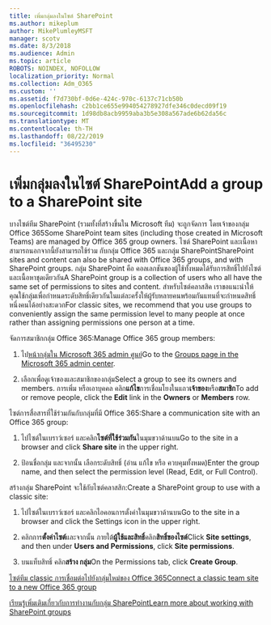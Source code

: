 ```yaml
---
title: เพิ่มกลุ่มลงในไซต์ SharePoint
ms.author: mikeplum
author: MikePlumleyMSFT
manager: scotv
ms.date: 8/3/2018
ms.audience: Admin
ms.topic: article
ROBOTS: NOINDEX, NOFOLLOW
localization_priority: Normal
ms.collection: Adm_O365
ms.custom: ''
ms.assetid: f7d730bf-0d6e-424c-970c-6137c71cb50b
ms.openlocfilehash: c2bb1ce655e994054278927dfe346c0decd09f19
ms.sourcegitcommit: 1d98db8acb9959aba3b5e308a567ade6b62da56c
ms.translationtype: MT
ms.contentlocale: th-TH
ms.lasthandoff: 08/22/2019
ms.locfileid: "36495230"
---
```

# <a name="add-a-group-to-a-sharepoint-site"></a><span data-ttu-id="16d26-102">เพิ่มกลุ่มลงในไซต์ SharePoint</span><span class="sxs-lookup"><span data-stu-id="16d26-102">Add a group to a SharePoint site</span></span>

<span data-ttu-id="16d26-103">บางไซต์ทีม SharePoint (รวมทั้งที่สร้างขึ้นใน Microsoft ทีม) จะถูกจัดการ โดยเจ้าของกลุ่ม Office 365</span><span class="sxs-lookup"><span data-stu-id="16d26-103">Some SharePoint team sites (including those created in Microsoft Teams) are managed by Office 365 group owners.</span></span> <span data-ttu-id="16d26-104">ไซต์ SharePoint และเนื้อหาสามารถนอกจากนี้ยังสามารถใช้ร่วม กับกลุ่ม Office 365 และกลุ่ม SharePoint</span><span class="sxs-lookup"><span data-stu-id="16d26-104">SharePoint sites and content can also be shared with Office 365 groups, and with SharePoint groups.</span></span> <span data-ttu-id="16d26-105">กลุ่ม SharePoint คือ คอลเลกชันของผู้ใช้ทั้งหมดได้รับการสิทธิ์ไปยังไซต์และเนื้อหาชุดเดียวกัน</span><span class="sxs-lookup"><span data-stu-id="16d26-105">A SharePoint group is a collection of users who all have the same set of permissions to sites and content.</span></span> <span data-ttu-id="16d26-106">สำหรับไซต์คลาสสิค เราขอแนะนำให้ คุณใช้กลุ่มเพื่อกำหนดระดับสิทธิ์เดียวกันในแต่ละครั้งให้ผู้รับหลายคนพร้อมกันแทนที่จะกำหนดสิทธิ์หนึ่งคนได้อย่างสะดวก</span><span class="sxs-lookup"><span data-stu-id="16d26-106">For classic sites, we recommend that you use groups to conveniently assign the same permission level to many people at once rather than assigning permissions one person at a time.</span></span>
  
<span data-ttu-id="16d26-107">จัดการสมาชิกกลุ่ม Office 365:</span><span class="sxs-lookup"><span data-stu-id="16d26-107">Manage Office 365 group members:</span></span>
  
1. <span data-ttu-id="16d26-108">ไป[หน้ากลุ่มใน Microsoft 365 admin ศูนย์](https://portal.office.com/adminportal/home#/groups)</span><span class="sxs-lookup"><span data-stu-id="16d26-108">Go to the [Groups page in the Microsoft 365 admin center](https://portal.office.com/adminportal/home#/groups).</span></span>
    
2. <span data-ttu-id="16d26-109">เลือกเพื่อดูเจ้าของและสมาชิกของกลุ่ม</span><span class="sxs-lookup"><span data-stu-id="16d26-109">Select a group to see its owners and members.</span></span> <span data-ttu-id="16d26-110">การเพิ่ม หรือเอาบุคคล คลิก**แก้ไข**การเชื่อมโยงในแถว**เจ้าของ**หรือ**สมาชิก**</span><span class="sxs-lookup"><span data-stu-id="16d26-110">To add or remove people, click the **Edit** link in the **Owners** or **Members** row.</span></span> 
    
<span data-ttu-id="16d26-111">ไซต์การสื่อสารที่ใช้ร่วมกันกับกลุ่มที่มี Office 365:</span><span class="sxs-lookup"><span data-stu-id="16d26-111">Share a communication site with an Office 365 group:</span></span>
  
1. <span data-ttu-id="16d26-112">ไปไซต์ในเบราว์เซอร์ และคลิก**ไซต์ที่ใช้ร่วมกัน**ในมุมขวาด้านบน</span><span class="sxs-lookup"><span data-stu-id="16d26-112">Go to the site in a browser and click **Share site** in the upper right.</span></span> 
    
2. <span data-ttu-id="16d26-113">ป้อนชื่อกลุ่ม และจากนั้น เลือกระดับสิทธิ์ (อ่าน แก้ไข หรือ ควบคุมทั้งหมด)</span><span class="sxs-lookup"><span data-stu-id="16d26-113">Enter the group name, and then select the permission level (Read, Edit, or Full Control).</span></span>
    
<span data-ttu-id="16d26-114">สร้างกลุ่ม SharePoint จะใช้กับไซต์คลาสสิก:</span><span class="sxs-lookup"><span data-stu-id="16d26-114">Create a SharePoint group to use with a classic site:</span></span>
  
1. <span data-ttu-id="16d26-115">ไปไซต์ในเบราว์เซอร์ และคลิกไอคอนการตั้งค่าในมุมขวาด้านบน</span><span class="sxs-lookup"><span data-stu-id="16d26-115">Go to the site in a browser and click the Settings icon in the upper right.</span></span>
    
2. <span data-ttu-id="16d26-116">คลิกการ**ตั้งค่าไซต์**และจากนั้น ภายใต้**ผู้ใช้และสิทธิ์**คลิก**สิทธิ์ของไซต์**</span><span class="sxs-lookup"><span data-stu-id="16d26-116">Click **Site settings**, and then under **Users and Permissions**, click **Site permissions**.</span></span>
    
3. <span data-ttu-id="16d26-117">บนแท็บสิทธิ์ คลิก**สร้าง กลุ่ม**</span><span class="sxs-lookup"><span data-stu-id="16d26-117">On the Permissions tab, click **Create Group**.</span></span>
    
[<span data-ttu-id="16d26-118">ไซต์ทีม classic การเชื่อมต่อไปยังกลุ่มใหม่ของ Office 365</span><span class="sxs-lookup"><span data-stu-id="16d26-118">Connect a classic team site to a new Office 365 group</span></span>](https://go.microsoft.com/fwlink/?linkid=2008654)
  
[<span data-ttu-id="16d26-119">เรียนรู้เพิ่มเติมเกี่ยวกับการทำงานกับกลุ่ม SharePoint</span><span class="sxs-lookup"><span data-stu-id="16d26-119">Learn more about working with SharePoint groups</span></span>](https://go.microsoft.com/fwlink/?linkid=874658)
  

